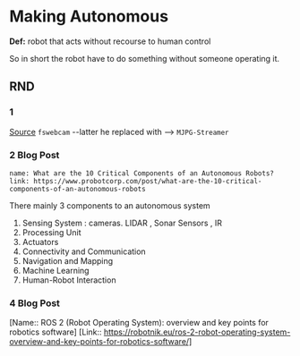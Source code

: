 
# Making Autonomous

**Def:** robot that acts without recourse to human control

So in short the robot have to do something without someone operating it. 

## RND 

### 1 
[Source](https://www.instructables.com/Raspberry-Pi-Web-Controlled-Autonomous-Robot/)
`fswebcam` --latter he replaced with --> `MJPG-Streamer`

### 2 Blog Post  
```
name: What are the 10 Critical Components of an Autonomous Robots?
link: https://www.probotcorp.com/post/what-are-the-10-critical-components-of-an-autonomous-robots
```
There mainly 3 components to an autonomous  system
1. Sensing System : cameras. LIDAR , Sonar Sensors , IR 
2. Processing Unit 
3. Actuators 
4. Connectivity and Communication
5. Navigation and Mapping
6. Machine Learning
7. Human-Robot Interaction

### 4 Blog Post
[Name:: ROS 2 (Robot Operating System): overview and key points for robotics software]
[Link:: https://robotnik.eu/ros-2-robot-operating-system-overview-and-key-points-for-robotics-software/]

